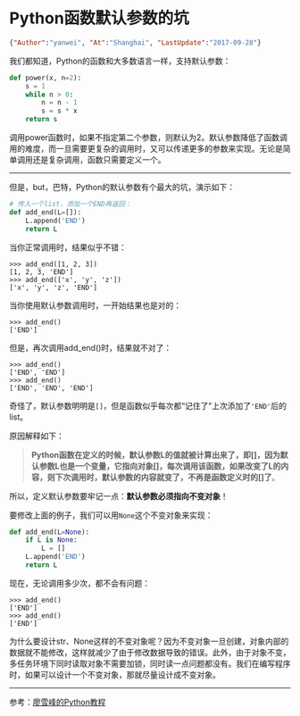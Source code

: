 # Python函数默认参数的坑

```json
{"Author":"yanwei", "At":"Shanghai", "LastUpdate":"2017-09-28"}
```

我们都知道，Python的函数和大多数语言一样，支持默认参数：

```python
def power(x, n=2):
    s = 1
    while n > 0:
        n = n - 1
        s = s * x
    return s
```
调用power函数时，如果不指定第二个参数，则默认为2。默认参数降低了函数调用的难度，而一旦需要更复杂的调用时，又可以传递更多的参数来实现。无论是简单调用还是复杂调用，函数只需要定义一个。

---

但是，but，巴特，Python的默认参数有个最大的坑，演示如下：

```python
# 传入一个list，添加一个END再返回：
def add_end(L=[]):
    L.append('END')
    return L
```

当你正常调用时，结果似乎不错：

```
>>> add_end([1, 2, 3])
[1, 2, 3, 'END']
>>> add_end(['x', 'y', 'z'])
['x', 'y', 'z', 'END']
```

当你使用默认参数调用时，一开始结果也是对的：

```
>>> add_end()
['END']
```

但是，再次调用add_end()时，结果就不对了：

```
>>> add_end()
['END', 'END']
>>> add_end()
['END', 'END', 'END']
```

奇怪了，默认参数明明是`[]`，但是函数似乎每次都“记住了”上次添加了`'END'`后的list。

原因解释如下：

> **Python函数在定义的时候，默认参数L的值就被计算出来了，即[]，因为默认参数L也是一个变量，它指向对象[]，每次调用该函数，如果改变了L的内容，则下次调用时，默认参数的内容就变了，不再是函数定义时的[]了**。

所以，定义默认参数要牢记一点：**默认参数必须指向不变对象**！

要修改上面的例子，我们可以用`None`这个不变对象来实现：

```python
def add_end(L=None):
    if L is None:
        L = []
    L.append('END')
    return L
```
现在，无论调用多少次，都不会有问题：

```
>>> add_end()
['END']
>>> add_end()
['END']
```

为什么要设计str、None这样的不变对象呢？因为不变对象一旦创建，对象内部的数据就不能修改，这样就减少了由于修改数据导致的错误。此外，由于对象不变，多任务环境下同时读取对象不需要加锁，同时读一点问题都没有。我们在编写程序时，如果可以设计一个不变对象，那就尽量设计成不变对象。

---

参考：[廖雪峰的Python教程](https://www.liaoxuefeng.com/wiki/0014316089557264a6b348958f449949df42a6d3a2e542c000/001431752945034eb82ac80a3e64b9bb4929b16eeed1eb9000)
